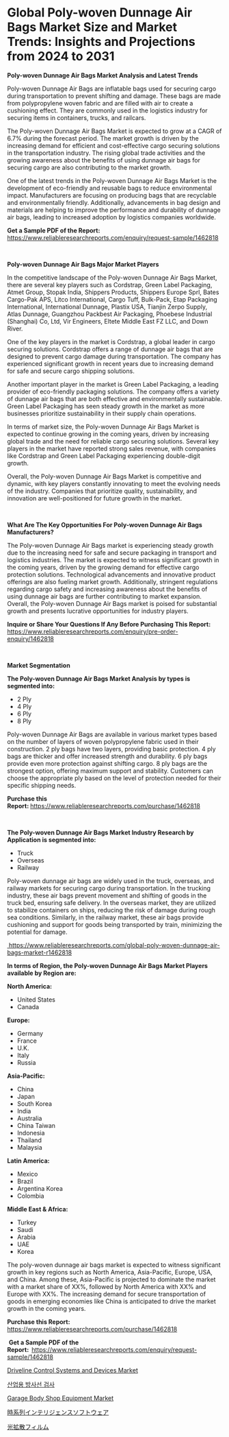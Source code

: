 <p><h1>Global Poly-woven Dunnage Air Bags Market Size and Market Trends: Insights and Projections from 2024 to 2031</h1></p><p><strong>Poly-woven Dunnage Air Bags Market Analysis and Latest Trends</strong></p>
<p><p>Poly-woven Dunnage Air Bags are inflatable bags used for securing cargo during transportation to prevent shifting and damage. These bags are made from polypropylene woven fabric and are filled with air to create a cushioning effect. They are commonly used in the logistics industry for securing items in containers, trucks, and railcars.</p><p>The Poly-woven Dunnage Air Bags Market is expected to grow at a CAGR of 6.7% during the forecast period. The market growth is driven by the increasing demand for efficient and cost-effective cargo securing solutions in the transportation industry. The rising global trade activities and the growing awareness about the benefits of using dunnage air bags for securing cargo are also contributing to the market growth.</p><p>One of the latest trends in the Poly-woven Dunnage Air Bags Market is the development of eco-friendly and reusable bags to reduce environmental impact. Manufacturers are focusing on producing bags that are recyclable and environmentally friendly. Additionally, advancements in bag design and materials are helping to improve the performance and durability of dunnage air bags, leading to increased adoption by logistics companies worldwide.</p></p>
<p><strong>Get a Sample PDF of the Report:&nbsp;</strong> <a href="https://www.reliableresearchreports.com/enquiry/request-sample/1462818">https://www.reliableresearchreports.com/enquiry/request-sample/1462818</a></p>
<p>&nbsp;</p>
<p><strong>Poly-woven Dunnage Air Bags Major Market Players</strong></p>
<p><p>In the competitive landscape of the Poly-woven Dunnage Air Bags Market, there are several key players such as Cordstrap, Green Label Packaging, Atmet Group, Stopak India, Shippers Products, Shippers Europe Sprl, Bates Cargo-Pak APS, Litco International, Cargo Tuff, Bulk-Pack, Etap Packaging International, International Dunnage, Plastix USA, Tianjin Zerpo Supply, Atlas Dunnage, Guangzhou Packbest Air Packaging, Phoebese Industrial (Shanghai) Co, Ltd, Vir Engineers, Eltete Middle East FZ LLC, and Down River.</p><p>One of the key players in the market is Cordstrap, a global leader in cargo securing solutions. Cordstrap offers a range of dunnage air bags that are designed to prevent cargo damage during transportation. The company has experienced significant growth in recent years due to increasing demand for safe and secure cargo shipping solutions.</p><p>Another important player in the market is Green Label Packaging, a leading provider of eco-friendly packaging solutions. The company offers a variety of dunnage air bags that are both effective and environmentally sustainable. Green Label Packaging has seen steady growth in the market as more businesses prioritize sustainability in their supply chain operations.</p><p>In terms of market size, the Poly-woven Dunnage Air Bags Market is expected to continue growing in the coming years, driven by increasing global trade and the need for reliable cargo securing solutions. Several key players in the market have reported strong sales revenue, with companies like Cordstrap and Green Label Packaging experiencing double-digit growth.</p><p>Overall, the Poly-woven Dunnage Air Bags Market is competitive and dynamic, with key players constantly innovating to meet the evolving needs of the industry. Companies that prioritize quality, sustainability, and innovation are well-positioned for future growth in the market.</p></p>
<p>&nbsp;</p>
<p><strong>What Are The Key Opportunities For Poly-woven Dunnage Air Bags Manufacturers?</strong></p>
<p><p>The Poly-woven Dunnage Air Bags market is experiencing steady growth due to the increasing need for safe and secure packaging in transport and logistics industries. The market is expected to witness significant growth in the coming years, driven by the growing demand for effective cargo protection solutions. Technological advancements and innovative product offerings are also fueling market growth. Additionally, stringent regulations regarding cargo safety and increasing awareness about the benefits of using dunnage air bags are further contributing to market expansion. Overall, the Poly-woven Dunnage Air Bags market is poised for substantial growth and presents lucrative opportunities for industry players.</p></p>
<p><strong>Inquire or Share Your Questions If Any Before Purchasing This Report:</strong> <a href="https://www.reliableresearchreports.com/enquiry/pre-order-enquiry/1462818">https://www.reliableresearchreports.com/enquiry/pre-order-enquiry/1462818</a></p>
<p>&nbsp;</p>
<p><strong>Market Segmentation</strong></p>
<p><strong>The Poly-woven Dunnage Air Bags Market Analysis by types is segmented into:</strong></p>
<p><ul><li>2 Ply</li><li>4 Ply</li><li>6 Ply</li><li>8 Ply</li></ul></p>
<p><p>Poly-woven Dunnage Air Bags are available in various market types based on the number of layers of woven polypropylene fabric used in their construction. 2 ply bags have two layers, providing basic protection. 4 ply bags are thicker and offer increased strength and durability. 6 ply bags provide even more protection against shifting cargo. 8 ply bags are the strongest option, offering maximum support and stability. Customers can choose the appropriate ply based on the level of protection needed for their specific shipping needs.</p></p>
<p><strong>Purchase this Report:&nbsp;</strong><a href="https://www.reliableresearchreports.com/purchase/1462818">https://www.reliableresearchreports.com/purchase/1462818</a></p>
<p>&nbsp;</p>
<p><strong>The Poly-woven Dunnage Air Bags Market Industry Research by Application is segmented into:</strong></p>
<p><ul><li>Truck</li><li>Overseas</li><li>Railway</li></ul></p>
<p><p>Poly-woven dunnage air bags are widely used in the truck, overseas, and railway markets for securing cargo during transportation. In the trucking industry, these air bags prevent movement and shifting of goods in the truck bed, ensuring safe delivery. In the overseas market, they are utilized to stabilize containers on ships, reducing the risk of damage during rough sea conditions. Similarly, in the railway market, these air bags provide cushioning and support for goods being transported by train, minimizing the potential for damage.</p></p>
<p><a href="https://www.reliableresearchreports.com/global-poly-woven-dunnage-air-bags-market-r1462818">&nbsp;https://www.reliableresearchreports.com/global-poly-woven-dunnage-air-bags-market-r1462818</a></p>
<p><strong>In terms of Region, the Poly-woven Dunnage Air Bags Market Players available by Region are:</strong></p>
<p>
    <p> <strong> North America: </strong>
        <ul>
            <li>United States</li>
            <li>Canada</li>
        </ul>
        </p> 
    <p> <strong> Europe: </strong>
        <ul>
            <li>Germany</li>
            <li>France</li>
            <li>U.K.</li>
            <li>Italy</li>
            <li>Russia</li>
        </ul>
        </p> 
    <p> <strong> Asia-Pacific: </strong>
        <ul>
            <li>China</li>
            <li>Japan</li>
            <li>South Korea</li>
            <li>India</li>
            <li>Australia</li>
            <li>China Taiwan</li>
            <li>Indonesia</li>
            <li>Thailand</li>
            <li>Malaysia</li>
        </ul>
        </p> 
    <p> <strong> Latin America: </strong>
        <ul>
            <li>Mexico</li>
            <li>Brazil</li>
            <li>Argentina Korea</li>
            <li>Colombia</li>
        </ul>
        </p> 
    <p> <strong> Middle East & Africa: </strong>
        <ul>
            <li>Turkey</li>
            <li>Saudi</li>
            <li>Arabia</li>
            <li>UAE</li>
            <li>Korea</li>
        </ul>
    </p>
    </p>
<p><p>The poly-woven dunnage air bags market is expected to witness significant growth in key regions such as North America, Asia-Pacific, Europe, USA, and China. Among these, Asia-Pacific is projected to dominate the market with a market share of XX%, followed by North America with XX% and Europe with XX%. The increasing demand for secure transportation of goods in emerging economies like China is anticipated to drive the market growth in the coming years.</p></p>
<p><strong>Purchase this Report: </strong><a href="https://www.reliableresearchreports.com/purchase/1462818">https://www.reliableresearchreports.com/purchase/1462818</a></p>
<p>&nbsp;<strong>Get a Sample PDF of the Report:&nbsp;&nbsp;</strong><a href="https://www.reliableresearchreports.com/enquiry/request-sample/1462818">https://www.reliableresearchreports.com/enquiry/request-sample/1462818</a></p>
<p><strong></strong></p>
<p><p><a href="https://www.linkedin.com/pulse/driveline-control-systems-devices-market-size-outlook-tg81c">Driveline Control Systems and Devices Market</a></p><p><a href="https://medium.com/@luffiazaza/2024%EB%85%84%EB%B6%80%ED%84%B0-2031%EB%85%84%EA%B9%8C%EC%A7%80%EC%9D%98-%EC%8B%9C%EC%9E%A5-%EB%B6%84%EC%84%9D-%EB%B0%8F-%EA%B7%9C%EB%AA%A8-%EC%98%88%EC%B8%A1%EC%9D%B4-%ED%8F%AC%ED%95%A8%EB%90%9C-%EC%82%B0%EC%97%85-%EB%B0%A9%EC%82%AC%EC%84%A0-%EA%B2%80%EC%82%AC-%EC%8B%9C%EC%9E%A5-2e4fd7a0fe79">산업용 방사선 검사</a></p><p><a href="https://www.linkedin.com/pulse/garage-body-shop-equipment-market-trends-forecast-competitive-i7qmc">Garage Body Shop Equipment Market</a></p><p><a href="https://github.com/tanyaali3/Market-Research-Report-List-1/blob/main/315727357930.md">時系列インテリジェンスソフトウェア</a></p><p><a href="https://github.com/DwightHuels1/Market-Research-Report-List-1/blob/main/397806657931.md">光拡散フィルム</a></p></p>
